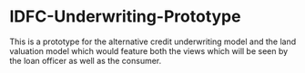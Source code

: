 # IDFC-Underwriting-Prototype
This is a prototype for the alternative credit underwriting model and the land valuation model which would feature both the views which will be seen by the loan officer as well as the consumer.
